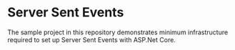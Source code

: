 # Server Sent Events

The sample project in this repository demonstrates minimum infrastructure required to set up Server Sent Events with ASP.Net Core.
